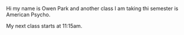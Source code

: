 Hi my name is Owen Park and another class I am taking thi semester is American Psycho.

My next class starts at 11:15am.